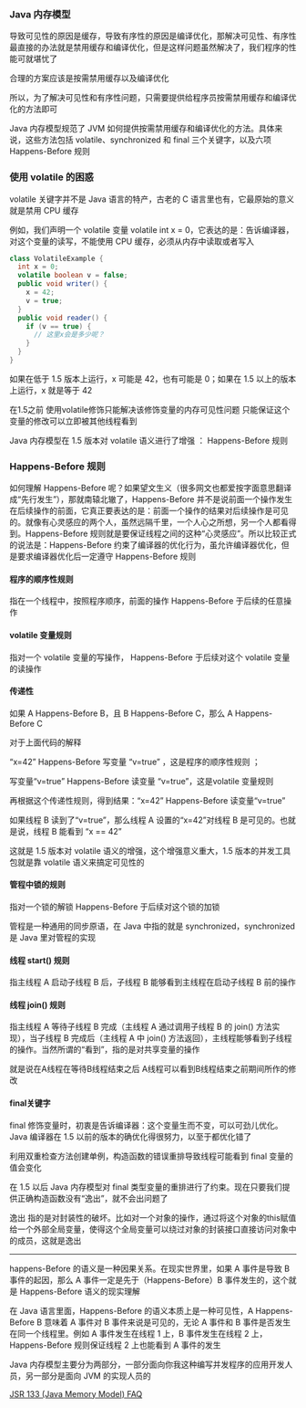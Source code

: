### Java 内存模型

导致可见性的原因是缓存，导致有序性的原因是编译优化，那解决可见性、有序性最直接的办法就是禁用缓存和编译优化，但是这样问题虽然解决了，我们程序的性能可就堪忧了

合理的方案应该是按需禁用缓存以及编译优化

所以，为了解决可见性和有序性问题，只需要提供给程序员按需禁用缓存和编译优化的方法即可

Java 内存模型规范了 JVM 如何提供按需禁用缓存和编译优化的方法。具体来说，这些方法包括 volatile、synchronized 和 final 三个关键字，以及六项 Happens-Before 规则

### 使用 volatile 的困惑

volatile 关键字并不是 Java 语言的特产，古老的 C 语言里也有，它最原始的意义就是禁用 CPU 缓存

例如，我们声明一个 volatile 变量 volatile int x = 0，它表达的是：告诉编译器，对这个变量的读写，不能使用 CPU 缓存，必须从内存中读取或者写入

```java
class VolatileExample {
  int x = 0;
  volatile boolean v = false;
  public void writer() {
    x = 42;
    v = true;
  }
  public void reader() {
    if (v == true) {
      // 这里x会是多少呢？
    }
  }
}
```

如果在低于 1.5 版本上运行，x 可能是 42，也有可能是 0；如果在 1.5 以上的版本上运行，x 就是等于 42	

在1.5之前 使用volatile修饰只能解决该修饰变量的内存可见性问题 只能保证这个变量的修改可以立即被其他线程看到

Java 内存模型在 1.5 版本对 volatile 语义进行了增强 ： Happens-Before 规则

### Happens-Before 规则

如何理解 Happens-Before 呢？如果望文生义（很多网文也都爱按字面意思翻译成“先行发生”），那就南辕北辙了，Happens-Before 并不是说前面一个操作发生在后续操作的前面，它真正要表达的是：前面一个操作的结果对后续操作是可见的。就像有心灵感应的两个人，虽然远隔千里，一个人心之所想，另一个人都看得到。Happens-Before 规则就是要保证线程之间的这种“心灵感应”。所以比较正式的说法是：Happens-Before 约束了编译器的优化行为，虽允许编译器优化，但是要求编译器优化后一定遵守 Happens-Before 规则

#### 程序的顺序性规则

指在一个线程中，按照程序顺序，前面的操作 Happens-Before 于后续的任意操作

#### volatile 变量规则

指对一个 volatile 变量的写操作， Happens-Before 于后续对这个 volatile 变量的读操作

#### 传递性

如果 A Happens-Before B，且 B Happens-Before C，那么 A Happens-Before C

对于上面代码的解释

“x=42” Happens-Before 写变量 “v=true” ，这是程序的顺序性规则 ；

写变量“v=true” Happens-Before 读变量 “v=true”，这是volatile 变量规则 

再根据这个传递性规则，得到结果：“x=42” Happens-Before 读变量“v=true”

如果线程 B 读到了“v=true”，那么线程 A 设置的“x=42”对线程 B 是可见的。也就是说，线程 B 能看到 “x == 42”

这就是 1.5 版本对 volatile 语义的增强，这个增强意义重大，1.5 版本的并发工具包就是靠 volatile 语义来搞定可见性的

#### 管程中锁的规则

指对一个锁的解锁 Happens-Before 于后续对这个锁的加锁

管程是一种通用的同步原语，在 Java 中指的就是 synchronized，synchronized 是 Java 里对管程的实现

#### 线程 start() 规则

指主线程 A 启动子线程 B 后，子线程 B 能够看到主线程在启动子线程 B 前的操作

#### 线程 join() 规则

指主线程 A 等待子线程 B 完成（主线程 A 通过调用子线程 B 的 join() 方法实现），当子线程 B 完成后（主线程 A 中 join() 方法返回），主线程能够看到子线程的操作。当然所谓的“看到”，指的是对共享变量的操作

就是说在A线程在等待B线程结束之后 A线程可以看到B线程结束之前期间所作的修改

#### final关键字

final 修饰变量时，初衷是告诉编译器：这个变量生而不变，可以可劲儿优化。Java 编译器在 1.5 以前的版本的确优化得很努力，以至于都优化错了

利用双重检查方法创建单例，构造函数的错误重排导致线程可能看到 final 变量的值会变化

在 1.5 以后 Java 内存模型对 final 类型变量的重排进行了约束。现在只要我们提供正确构造函数没有“逸出”，就不会出问题了

逸出 指的是对封装性的破坏。比如对一个对象的操作，通过将这个对象的this赋值给一个外部全局变量，使得这个全局变量可以绕过对象的封装接口直接访问对象中的成员，这就是逸出	

---

happens-Before 的语义是一种因果关系。在现实世界里，如果 A 事件是导致 B 事件的起因，那么 A 事件一定是先于（Happens-Before）B 事件发生的，这个就是 Happens-Before 语义的现实理解

在 Java 语言里面，Happens-Before 的语义本质上是一种可见性，A Happens-Before B 意味着 A 事件对 B 事件来说是可见的，无论 A 事件和 B 事件是否发生在同一个线程里。例如 A 事件发生在线程 1 上，B 事件发生在线程 2 上，Happens-Before 规则保证线程 2 上也能看到 A 事件的发生

Java 内存模型主要分为两部分，一部分面向你我这种编写并发程序的应用开发人员，另一部分是面向 JVM 的实现人员的

[JSR 133 (Java Memory Model) FAQ](http://www.cs.umd.edu/~pugh/java/memoryModel/jsr-133-faq.html)